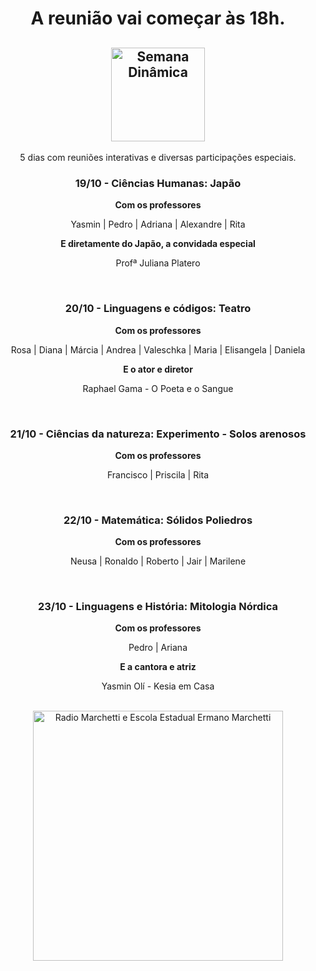 <div align="center">
<h1>A reunião vai começar às 18h.</h1>

<h2><img alt="Semana Dinâmica" src="https://firebasestorage.googleapis.com/v0/b/ermanomarchetti.appspot.com/o/assets%2FSDLogo.png?alt=media&token=038fd0bf-6724-45fb-97d2-b3d27cb1a4cb" height="150px" /></h2>
5 dias com reuniões interativas e diversas participações especiais.

<br />

<h3>19/10 - Ciências Humanas: Japão</h3>

<p><b>Com os professores</b></p>

<p>Yasmin | Pedro | Adriana | Alexandre | Rita</p>

<p><b>E diretamente do Japão, a convidada especial</b>

<p>Profª Juliana Platero</p>

<br />

<h3>20/10 - Linguagens e códigos: Teatro</h3>

<p><b>Com os professores</b></p>

<p>Rosa | Diana | Márcia | Andrea | Valeschka | Maria | Elisangela | Daniela</p>

<p><b>E o ator e diretor</b></p>

<p>Raphael Gama - O Poeta e o Sangue</p>

<br />

<h3>21/10 - Ciências da natureza: Experimento - Solos arenosos</h3>

<p><b>Com os professores</b></p>

<p>Francisco | Priscila | Rita</p>

<br />

<h3>22/10 - Matemática: Sólidos Poliedros</h3>

<p><b>Com os professores</b></p>

<p>Neusa | Ronaldo | Roberto | Jair | Marilene</p>

<br />

<h3>23/10 - Linguagens e História: Mitologia Nórdica</h3>

<p><b>Com os professores</b></p>

<p>Pedro | Ariana</p>

<p><b>E a cantora e atriz</b></p>

<p>Yasmin Olí - Kesia em Casa</p>

<br />

<img alt="Radio Marchetti e Escola Estadual Ermano Marchetti" src="https://firebasestorage.googleapis.com/v0/b/ermanomarchetti.appspot.com/o/assets%2Fgithub.svg?alt=media&token=c67a5907-4523-4a64-a396-0b86f9747aa4" width="400px" />

</div>
